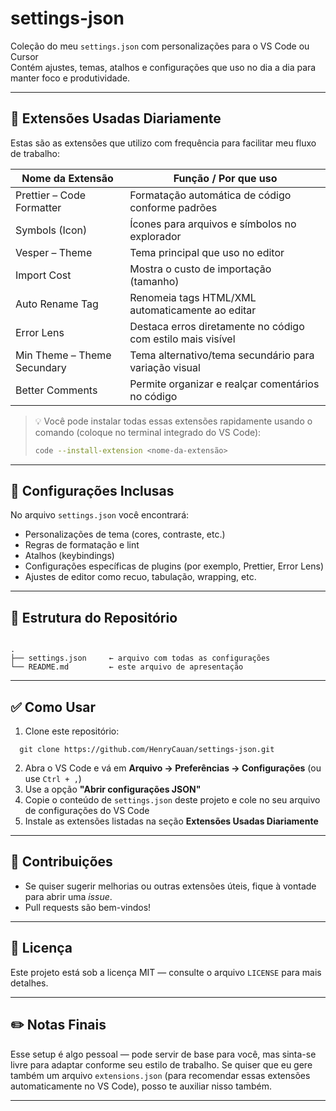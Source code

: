 # settings-json

Coleção do meu `settings.json` com personalizações para o VS Code ou Cursor  
Contém ajustes, temas, atalhos e configurações que uso no dia a dia para manter foco e produtividade.

---

## 🧰 Extensões Usadas Diariamente

Estas são as extensões que utilizo com frequência para facilitar meu fluxo de trabalho:

| Nome da Extensão                  | Função / Por que uso                                 |
|----------------------------------|------------------------------------------------------|
| Prettier – Code Formatter         | Formatação automática de código conforme padrões     |
| Symbols (Icon)                     | Ícones para arquivos e símbolos no explorador         |
| Vesper – Theme                      | Tema principal que uso no editor                      |
| Import Cost                        | Mostra o custo de importação (tamanho)               |
| Auto Rename Tag                     | Renomeia tags HTML/XML automaticamente ao editar     |
| Error Lens                          | Destaca erros diretamente no código com estilo mais visível |
| Min Theme – Theme Secundary        | Tema alternativo/tema secundário para variação visual |
| Better Comments                     | Permite organizar e realçar comentários no código     |

> 💡 Você pode instalar todas essas extensões rapidamente usando o comando (coloque no terminal integrado do VS Code):  
> ```sh
> code --install-extension <nome-da-extensão>
> ```

---

## 🔧 Configurações Inclusas

No arquivo `settings.json` você encontrará:

- Personalizações de tema (cores, contraste, etc.)  
- Regras de formatação e lint  
- Atalhos (keybindings)  
- Configurações específicas de plugins (por exemplo, Prettier, Error Lens)  
- Ajustes de editor como recuo, tabulação, wrapping, etc.

---

## 📂 Estrutura do Repositório

````

.
├── settings.json     ← arquivo com todas as configurações
└── README.md         ← este arquivo de apresentação

````

---

## ✅ Como Usar

1. Clone este repositório:  
```
  git clone https://github.com/HenryCauan/settings-json.git
```

2. Abra o VS Code e vá em **Arquivo → Preferências → Configurações** (ou use `Ctrl + ,`)
3. Use a opção **"Abrir configurações JSON"**
4. Copie o conteúdo de `settings.json` deste projeto e cole no seu arquivo de configurações do VS Code
5. Instale as extensões listadas na seção **Extensões Usadas Diariamente**

---

## 📝 Contribuições

* Se quiser sugerir melhorias ou outras extensões úteis, fique à vontade para abrir uma *issue*.
* Pull requests são bem-vindos!

---

## 📄 Licença

Este projeto está sob a licença MIT — consulte o arquivo `LICENSE` para mais detalhes.

---

## ✏️ Notas Finais

Esse setup é algo pessoal — pode servir de base para você, mas sinta-se livre para adaptar conforme seu estilo de trabalho. Se quiser que eu gere também um arquivo `extensions.json` (para recomendar essas extensões automaticamente no VS Code), posso te auxiliar nisso também.

---

